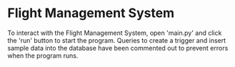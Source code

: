 # Flight Management System
To interact with the Flight Management System, open 'main.py' and click the 'run' button to start the program. Queries to create a trigger and insert sample data into the database have been commented out to prevent errors when the program runs. 